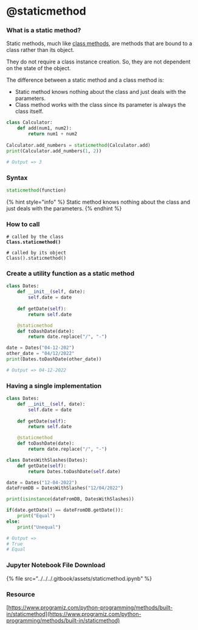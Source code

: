 # @staticmethod

### What is a static method?

Static methods, much like [class methods](https://www.programiz.com/python-programming/methods/built-in/classmethod), are methods that are bound to a class rather than its object.

They do not require a class instance creation. So, they are not dependent on the state of the object.

The difference between a static method and a class method is:

* Static method knows nothing about the class and just deals with the parameters.
* Class method works with the class since its parameter is always the class itself.

```python
class Calculator:
    def add(num1, num2):
        return num1 + num2
    
Calculator.add_numbers = staticmethod(Calculator.add)
print(Calculator.add_numbers(1, 2))

# Output => 3
```

### Syntax

```python
staticmethod(function)
```

{% hint style="info" %}
Static method knows nothing about the class and just deals with the parameters.
{% endhint %}

### How to call

<pre><code># called by the class
<strong>Class.staticmethod()
</strong><strong>
</strong># called by its object
Class().staticmethod()
</code></pre>

### Create a utility function as a static method

```python
class Dates:
    def __init__(self, date):
        self.date = date
        
    def getDate(self):
        return self.date

    @staticmethod
    def toDashDate(date):
        return date.replace("/", "-")

date = Dates("04-12-202")
other_date = "04/12/2022"
print(Dates.toDashDate(other_date))

# Output => 04-12-2022
```

### Having a single implementation

```python
class Dates:
    def __init__(self, date):
        self.date = date
        
    def getDate(self):
        return self.date

    @staticmethod
    def toDashDate(date):
        return date.replace("/", "-")

class DatesWithSlashes(Dates):
    def getDate(self):
        return Dates.toDashDate(self.date)

date = Dates("12-04-2022")
dateFromDB = DatesWithSlashes("12/04/2022")

print(isinstance(dateFromDB, DatesWithSlashes))

if(date.getDate() == dateFromDB.getDate()):
    print("Equal")
else:
    print("Unequal")

# Output =>
# True
# Equal
```

### Jupyter Notebook File Download

{% file src="../../../.gitbook/assets/staticmethod.ipynb" %}

### Resource

[https://www.programiz.com/python-programming/methods/built-in/staticmethod](https://www.programiz.com/python-programming/methods/built-in/staticmethod)
